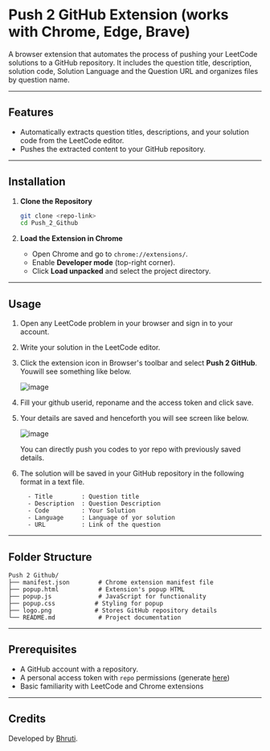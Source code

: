 # Push 2 GitHub Extension (works with Chrome, Edge, Brave)

A browser extension that automates the process of pushing your LeetCode solutions to a GitHub repository. It includes the question title, description, solution code, Solution Language and the Question URL and organizes files by question name.

---

## Features
- Automatically extracts question titles, descriptions, and your solution code from the LeetCode editor.
- Pushes the extracted content to your GitHub repository.

---

## Installation

1. **Clone the Repository**
   ```bash
   git clone <repo-link>
   cd Push_2_Github
   ```

2. **Load the Extension in Chrome**
   - Open Chrome and go to `chrome://extensions/`.
   - Enable **Developer mode** (top-right corner).
   - Click **Load unpacked** and select the project directory.


---

## Usage

1. Open any LeetCode problem in your browser and sign in to your account.
2. Write your solution in the LeetCode editor.
3. Click the extension icon in Browser's toolbar and select **Push 2 GitHub**. Youwill see something like below.
   
   ![image](https://github.com/user-attachments/assets/aeaa1723-6735-42c7-b3bb-6b907eaedcfe)
   
4. Fill your github userid, reponame and the access token and click save.
5. Your details are saved and henceforth you will see screen like below.
   
   ![image](https://github.com/user-attachments/assets/9e377482-e8d0-46e1-891e-f3bbda0fc87c)
   
   You can directly push you codes to yor repo with previously saved details.
6. The solution will be saved in your GitHub repository in the following format in a text file.
   ```
     - Title        : Question title
     - Description  : Question Description
     - Code         : Your Solution
     - Language     : Language of yor solution
     - URL          : Link of the question
   ```

---

## Folder Structure

```
Push 2 Github/
├── manifest.json        # Chrome extension manifest file
├── popup.html           # Extension's popup HTML
├── popup.js             # JavaScript for functionality
├── popup.css           # Styling for popup
├── logo.png            # Stores GitHub repository details
└── README.md            # Project documentation

```

---

## Prerequisites

- A GitHub account with a repository.
- A personal access token with `repo` permissions (generate [here](https://github.com/settings/tokens))
- Basic familiarity with LeetCode and Chrome extensions
  
---

## Credits

Developed by [Bhruti](https://github.com/bhruti).
